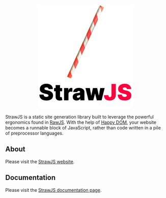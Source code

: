 
<div align="center" style="text-align: center">
<picture>
  <source media="(prefers-color-scheme: dark)" srcset="readme-logo-black.png">
  <source media="(prefers-color-scheme: light)" srcset="readme-logo-white.png">
  <img alt="StrawJS" src="readme-logo-white.png">
</picture>
</div>

StrawJS is a static site generation library built to leverage the powerful ergonomics found in [RawJS](https://www.squaresapp.org/rawjs/). With the help of [Happy DOM](https://github.com/capricorn86/happy-dom), your website becomes a runnable block of JavaScript, rather than code written in a pile of preprocessor languages.

## About

Please visit the [StrawJS website](https://www.squaresapp.org/strawjs/).

## Documentation

Please visit the [StrawJS documentation page](https://www.squaresapp.org/strawjs/).